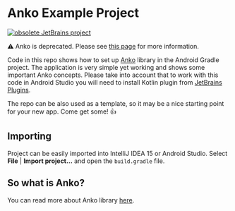 Anko Example Project
===========

[![obsolete JetBrains project](https://jb.gg/badges/obsolete.svg)](https://confluence.jetbrains.com/display/ALL/JetBrains+on+GitHub)

:warning: Anko is deprecated. Please see [this page](https://github.com/Kotlin/anko/blob/16ff09b952f8fb3ce2c6107caf6e788ef50ec19f/GOODBYE.md) for more information.

Code in this repo shows how to set up [Anko](https://github.com/JetBrains/anko) library in the Android Gradle project. The application is very simple yet working and shows some important Anko concepts. Please take into account that to work with this code in Android Studio you will need to install Kotlin plugin from [JetBrains Plugins](https://plugins.jetbrains.com/plugin/6954?pr=androidstudio).

The repo can be also used as a template, so it may be a nice starting point for your new app. Come get some! :thumbsup:

## Importing

Project can be easily imported into IntelliJ IDEA 15 or Android Studio.
Select **File** | **Import project…** and open the ``build.gradle`` file.

## So what is Anko?

You can read more about Anko library [here](https://github.com/JetBrains/anko).
